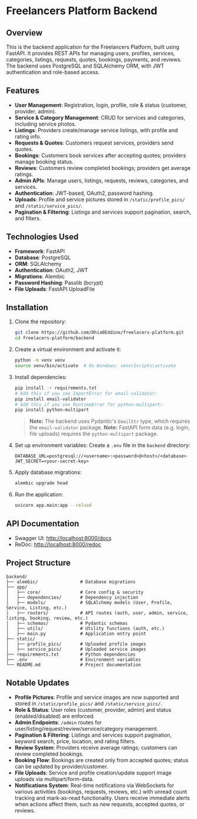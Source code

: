 # Freelancers Platform Backend

## Overview
This is the backend application for the Freelancers Platform, built using FastAPI. It provides REST APIs for managing users, profiles, services, categories, listings, requests, quotes, bookings, payments, and reviews. The backend uses PostgreSQL and SQLAlchemy ORM, with JWT authentication and role-based access.

## Features
- **User Management**: Registration, login, profile, role & status (customer, provider, admin).
- **Service & Category Management**: CRUD for services and categories, including service photos.
- **Listings**: Providers create/manage service listings, with profile and rating info.
- **Requests & Quotes**: Customers request services, providers send quotes.
- **Bookings**: Customers book services after accepting quotes; providers manage booking status.
- **Reviews**: Customers review completed bookings; providers get average ratings.
- **Admin APIs**: Manage users, listings, requests, reviews, categories, and services.
- **Authentication**: JWT-based, OAuth2, password hashing.
- **Uploads**: Profile and service pictures stored in `/static/profile_pics/` and `/static/service_pics/`.
- **Pagination & Filtering**: Listings and services support pagination, search, and filters.

## Technologies Used
- **Framework**: FastAPI
- **Database**: PostgreSQL
- **ORM**: SQLAlchemy
- **Authentication**: OAuth2, JWT
- **Migrations**: Alembic
- **Password Hashing**: Passlib (bcrypt)
- **File Uploads**: FastAPI UploadFile

## Installation

1. Clone the repository:
   ```bash
   git clone https://github.com/Dhia0Eddine/freelacers-platform.git
   cd freelacers-platform/backend
   ```

2. Create a virtual environment and activate it:
   ```bash
   python -m venv venv
   source venv/bin/activate  # On Windows: venv\Scripts\activate
   ```

3. Install dependencies:
   ```bash
   pip install -r requirements.txt
   # Add this if you see ImportError for email-validator:
   pip install email-validator
   # Add this if you see RuntimeError for python-multipart:
   pip install python-multipart
   ```
   > **Note:** The backend uses Pydantic's `EmailStr` type, which requires the `email-validator` package.
   > **Note:** FastAPI form data (e.g. login, file uploads) requires the `python-multipart` package.

4. Set up environment variables:
   Create a `.env` file in the `backend` directory:
   ```env
   DATABASE_URL=postgresql://<username>:<password>@<host>/<database>
   JWT_SECRET=<your-secret-key>
   ```

5. Apply database migrations:
   ```bash
   alembic upgrade head
   ```

6. Run the application:
   ```bash
   uvicorn app.main:app --reload
   ```

## API Documentation

- Swagger UI: [http://localhost:8000/docs](http://localhost:8000/docs)
- ReDoc: [http://localhost:8000/redoc](http://localhost:8000/redoc)

## Project Structure

```
backend/
├── alembic/                # Database migrations
├── app/
│   ├── core/               # Core config & security
│   ├── dependencies/       # Dependency injection
│   ├── models/             # SQLAlchemy models (User, Profile, Service, Listing, etc.)
│   ├── routers/            # API routes (auth, user, admin, service, listing, booking, review, etc.)
│   ├── schemas/            # Pydantic schemas
│   ├── utils/              # Utility functions (auth, etc.)
│   ├── main.py             # Application entry point
├── static/
│   ├── profile_pics/       # Uploaded profile images
│   ├── service_pics/       # Uploaded service images
├── requirements.txt        # Python dependencies
├── .env                    # Environment variables
└── README.md               # Project documentation
```

## Notable Updates

- **Profile Pictures**: Profile and service images are now supported and stored in `/static/profile_pics/` and `/static/service_pics/`.
- **Role & Status**: User roles (customer, provider, admin) and status (enabled/disabled) are enforced.
- **Admin Endpoints**: `/admin` routes for user/listing/request/review/service/category management.
- **Pagination & Filtering**: Listings and services support pagination, keyword search, price, location, and rating filters.
- **Review System**: Providers receive average ratings; customers can review completed bookings.
- **Booking Flow**: Bookings are created only from accepted quotes; status can be updated by provider/customer.
- **File Uploads**: Service and profile creation/update support image uploads via multipart/form-data.
- **Notifications System**: Real-time notifications via WebSockets for various activities (bookings, requests, reviews, etc.) with unread count tracking and mark-as-read functionality. Users receive immediate alerts when actions affect them, such as new requests, accepted quotes, or reviews.

